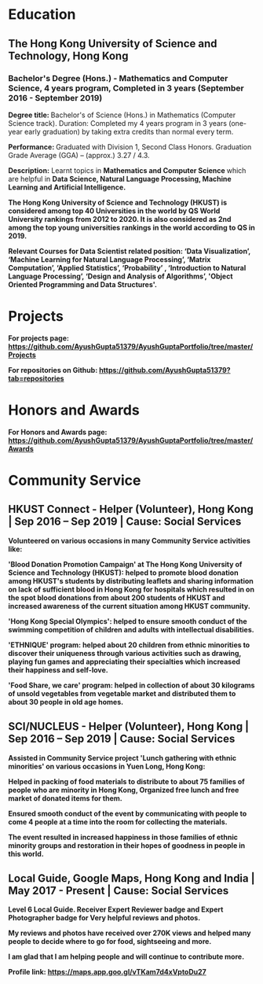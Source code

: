 # Education

## The Hong Kong University of Science and Technology, Hong Kong
### Bachelor's Degree (Hons.) - Mathematics and Computer Science, 4 years program, Completed in 3 years (September 2016 - September 2019)

<b> Degree title: </b>
Bachelor's of Science (Hons.) in Mathematics (Computer Science track).
Duration: Completed my 4 years program in 3 years (one-year early graduation) by taking extra credits than normal every term.

<b> Performance: </b> Graduated with Division 1, Second Class Honors. Graduation Grade Average (GGA) – (approx.) 3.27 / 4.3.

<b> Description:</b> Learnt topics in <b> Mathematics and Computer Science </b> which are helpful in <b>Data Science, Natural Language Processing, Machine Learning and Artificial Intelligence. <b>

<b> The Hong Kong University of Science and Technology (HKUST) </b> is considered <b> among top 40 Universities in the world by QS World University rankings </b> from 2012 to 2020. It is also considered as <b> 2nd among the top young universities rankings in the world according to QS</b> in 2019.

<b> Relevant Courses for Data Scientist related position: ‘Data Visualization’, ‘Machine Learning for Natural Language Processing’, ‘Matrix Computation’, ‘Applied Statistics’, ‘Probability’ , ‘Introduction to Natural Language Processing’, ‘Design and Analysis of Algorithms’, 'Object Oriented Programming and Data Structures'. </b>

# Projects

<b> For projects page: https://github.com/AyushGupta51379/AyushGuptaPortfolio/tree/master/Projects 

For repositories on Github:
https://github.com/AyushGupta51379?tab=repositories
</b>

# Honors and Awards

<b> For Honors and Awards page: https://github.com/AyushGupta51379/AyushGuptaPortfolio/tree/master/Awards </b>

# Community Service

## HKUST Connect - Helper (Volunteer), Hong Kong | Sep 2016 – Sep 2019 | Cause: Social Services

Volunteered on various occasions in many Community Service activities like:

<b> 'Blood Donation Promotion Campaign' at The Hong Kong University of Science and Technology (HKUST): </b> helped to promote blood donation among HKUST's students by distributing leaflets and sharing information on lack of sufficient blood in Hong Kong for hospitals which resulted in on the spot blood donations from about 200 students of HKUST and increased awareness of the current situation among HKUST community.

<b> 'Hong Kong Special Olympics': </b> helped to ensure smooth conduct of the swimming competition of children and adults with intellectual disabilities.

<b> 'ETHNIQUE' program: </b> helped about 20 children from ethnic minorities to discover their uniqueness through various activities such as drawing, playing fun games and appreciating their specialties which increased their happiness and self-love.

<b> 'Food Share, we care' program: </b> helped in collection of about 30 kilograms of unsold vegetables from vegetable market and distributed them to about 30 people in old age homes.

## SCI/NUCLEUS - Helper (Volunteer), Hong Kong | Sep 2016 – Sep 2019 | Cause: Social Services

<b> Assisted in Community Service project 'Lunch gathering with ethnic minorities' on various occasions in Yuen Long, Hong Kong: </b>

Helped in packing of food materials to distribute to about 75 families of people who are minority in Hong Kong,
Organized free lunch and free market of donated items for them.

Ensured smooth conduct of the event by communicating with people to come 4 people at a time into the room for collecting the materials.

<b> The event resulted in increased happiness in those families of ethnic minority groups and restoration in their hopes of goodness in people in this world. </b>

## Local Guide, Google Maps, Hong Kong and India | May 2017 - Present | Cause: Social Services

Level 6 Local Guide. Receiver Expert Reviewer badge and Expert Photographer badge for Very helpful reviews and photos.

My reviews and photos have received over 270K views and helped many people to decide where to go for food, sightseeing and more.

<b> I am glad that I am helping people and will continue to contribute more. </b>

<b> Profile link: </b>
https://maps.app.goo.gl/vTKam7d4xVptoDu27


